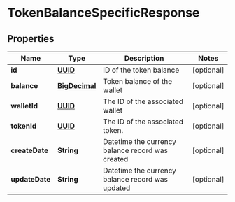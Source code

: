 
# TokenBalanceSpecificResponse

## Properties
Name | Type | Description | Notes
------------ | ------------- | ------------- | -------------
**id** | [**UUID**](UUID.md) | ID of the token balance |  [optional]
**balance** | [**BigDecimal**](BigDecimal.md) | Token balance of the wallet |  [optional]
**walletId** | [**UUID**](UUID.md) | The ID of the associated wallet |  [optional]
**tokenId** | [**UUID**](UUID.md) | The ID of the associated token. |  [optional]
**createDate** | **String** | Datetime the currency balance record was created |  [optional]
**updateDate** | **String** | Datetime the currency balance record was updated |  [optional]



